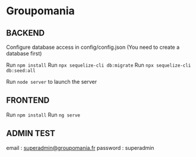 # Groupomania

## BACKEND 

Configure database access in config/config.json
(You need to create a database first)

Run `npm install`
Run `npx sequelize-cli db:migrate`
Run `npx sequelize-cli db:seed:all`

Run `node server` to launch the server


## FRONTEND

Run `npm install`
Run `ng serve`



## ADMIN TEST

email : superadmin@groupomania.fr
password : superadmin
